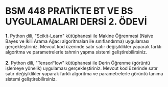 # BSM 448  PRATİKTE BT VE BS UYGULAMALARI DERSİ 2. ÖDEVİ

<b>1.</b> Python dili, "Scikit-Learn" kütüphanesi ile Makine Öğrenmesi (Naïve Bayes ve İkili Arama Ağacı algoritmaları ile sınıflandırma) uygulaması gerçekleştiriniz. Mevcut kod üzerinde satır satır değişiklikler yaparak farklı algoritma ve parametrelerle tahmin yapma sistemi geliştirebilirsiniz.<br /><br />
<b>2.</b> Python dili, "TensorFlow" kütüphanesi ile Derin Öğrenme (görüntü işlemeye yönelik) uygulaması gerçekleştiriniz. Mevcut kod üzerinde satır satır değişiklikler yaparak farklı algoritma ve parametrelerle görüntü tanıma sistemi geliştirebilirsiniz.
